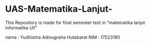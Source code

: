 # UAS-Matematika-Lanjut-
This Repository is made for final semester test in "matematika lanjut informatika UII" 

nama : Yudhistira Adinugraha Hutabarat 
NIM  : 17523180

